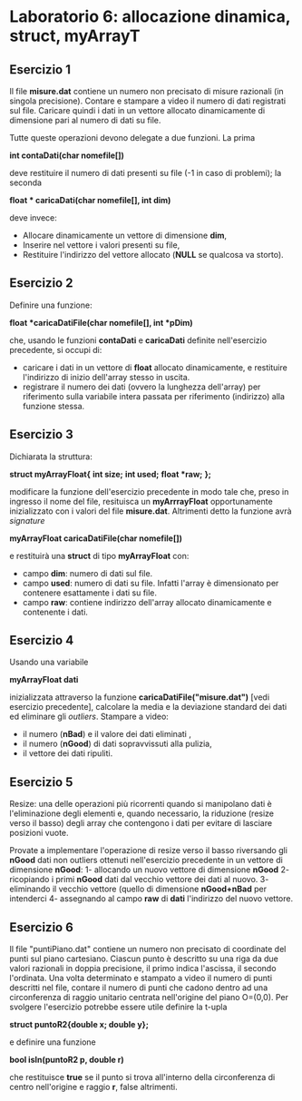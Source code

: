 # Laboratorio 6: allocazione dinamica, struct, myArrayT


## Esercizio 1
Il file __misure.dat__ contiene un numero non precisato di misure razionali (in singola precisione). Contare e stampare a video il numero di dati registrati sul file. Caricare quindi i dati in un vettore allocato dinamicamente di dimensione pari al numero di dati su file.

Tutte queste operazioni devono delegate a due funzioni. La prima

__int contaDati(char nomefile[])__

deve restituire il numero di dati presenti su file (-1 in caso di problemi); la seconda

__float * caricaDati(char nomefile[], int dim)__

deve invece:
- Allocare dinamicamente un vettore di dimensione __dim__,
- Inserire nel vettore i valori presenti su file,
- Restituire l'indirizzo del vettore allocato (__NULL__ se qualcosa va storto).

## Esercizio 2

Definire una funzione:

__float *caricaDatiFile(char nomefile[], int *pDim)__

che, usando le funzioni __contaDati__ e __caricaDati__ definite nell'esercizio precedente, si occupi di:

- caricare i dati in un vettore di __float__ allocato dinamicamente, e restituire l'indirizzo di inizio dell'array stesso in uscita.
- registrare il numero dei dati (ovvero la lunghezza dell'array) per riferimento sulla variabile intera passata per riferimento (indirizzo) alla funzione stessa.

## Esercizio 3

Dichiarata la struttura: 

__struct myArrayFloat{__
    __int size;__
    __int used;__
    __float *raw;__
__};__

modificare la funzione dell'esercizio precedente in modo tale che, preso in ingresso il nome del file, resituisca un __myArrrayFloat__ opportunamente inizializzato con i valori del file __misure.dat__. Altrimenti detto la funzione avrà _signature_

__myArrayFloat caricaDatiFile(char nomefile[])__

e restituirà una __struct__ di tipo __myArrayFloat__ con:

- campo __dim__: numero di dati sul file.
- campo __used__: numero di dati su file. Infatti l'array è dimensionato per contenere esattamente i dati su file.
- campo __raw__: contiene indirizzo dell'array allocato dinamicamente e contenente i dati. 
     

## Esercizio 4

Usando una variabile

__myArrayFloat dati__

inizializzata attraverso la funzione __caricaDatiFile("misure.dat")__ [vedi esercizio precedente], calcolare la media e la deviazione standard dei dati ed eliminare gli _outliers_. Stampare a video:
- il numero (__nBad__) e il valore dei dati eliminati ,
- il numero (__nGood__) di dati sopravvissuti alla pulizia,
- il vettore dei dati ripuliti.

## Esercizio 5

Resize: una delle operazioni più ricorrenti quando si manipolano dati è l'eliminazione degli elementi e, quando necessario, la riduzione (resize verso il basso) degli array che contengono i dati per evitare di lasciare posizioni vuote.

Provate a implementare l'operazione di resize verso il basso riversando gli __nGood__ dati non outliers ottenuti nell'esercizio precedente in un vettore di dimensione __nGood__:
1- allocando un nuovo vettore di dimensione __nGood__
2- ricopiando i primi __nGood__ dati dal vecchio vettore dei dati al nuovo.
3- eliminando il vecchio vettore (quello di dimensione __nGood+nBad__ per intenderci
4- assegnando al campo __raw__ di __dati__ l'indirizzo del nuovo vettore.

## Esercizio 6

Il file "puntiPiano.dat" contiene un numero non precisato di coordinate del punti sul piano cartesiano. Ciascun punto è descritto su una riga da due valori razionali in doppia precisione, il primo indica l'ascissa, il secondo l'ordinata. Una volta determinato e stampato a video il numero di punti descritti nel file, contare il numero di punti che cadono dentro ad una circonferenza di raggio unitario centrata nell'origine del piano O=(0,0). Per svolgere l'esercizio potrebbe essere utile definire la t-upla

__struct puntoR2{double x; double y};__

e definire una funzione 

__bool isIn(puntoR2 p, double r)__

che restituisce __true__ se il punto si trova all'interno della circonferenza di centro nell'origine e raggio __r__, false altrimenti. 



